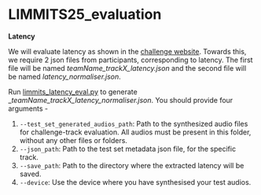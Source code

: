 # LIMMITS25_evaluation

**Latency**

We will evaluate latency as shown in the [challenge website](https://sites.google.com/view/limmits25/challenge/challenge-evaluation). Towards this, we require 2 json files from participants, corresponding to latency. The first file will be named _teamName_trackX_latency.json_ and the second file will be named _latency_normaliser.json_. 

Run [limmits_latency_eval.py](limmits_latency_eval.py) to generate __teamName_trackX_latency_normaliser.json_. You should provide four arguments - 
1. ``--test_set_generated_audios_path``: Path to the synthesized audio files for challenge-track evaluation. All audios must be present in this folder, without any other files or folders.
2. ``--json_path``: Path to the test set metadata json file, for the specific track.
3. ``--save_path``: Path to the directory where the extracted latency will be saved.
4. ``--device``: Use the device where you have synthesised your test audios. 
